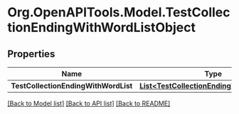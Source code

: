 # Org.OpenAPITools.Model.TestCollectionEndingWithWordListObject

## Properties

Name | Type | Description | Notes
------------ | ------------- | ------------- | -------------
**TestCollectionEndingWithWordList** | [**List&lt;TestCollectionEndingWithWordList&gt;?**](TestCollectionEndingWithWordList.md) |  | [optional] 

[[Back to Model list]](../README.md#documentation-for-models) [[Back to API list]](../README.md#documentation-for-api-endpoints) [[Back to README]](../README.md)

